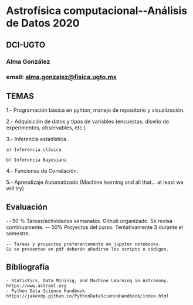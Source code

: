 # Astrofísica computacional--Análisis de Datos 2020
## DCI-UGTO

### Alma González
### email: alma.gonzalez@fisica.ugto.mx

## TEMAS

1.- Programación básica en pyhton, manejo de repositorio y visualización. 

2.- Adquisición de datos y tipos de variables (encuestas, diseño de experimentos, observables, etc.)

3.- Inferencia estadística.

    a) Inferencia clásica

    b) Inferencia Bayesiana
4.- Funciones de Correlación. 

5.- Aprendizaje Automatizado (Machine learning and all that... at least we will try)


## Evaluación

-- 50 % Tareas/actividades semanales. Github organizado. Se revisa continuamente.
-- 50% Proyectos del curso. Tentativamente 3 durante el semestre. 

    -- Tareas y proyectos preferentemente en jupyter notebooks. 
    Si se presentan en pdf deberán añadirse los scripts o códigos. 

## Bibliografía
    - Statistics, Data Mininig, and Machine Learning in Astronomy. https://www.astroml.org
    - Python Data Science Handbook https://jakevdp.github.io/PythonDataScienceHandbook/index.html
